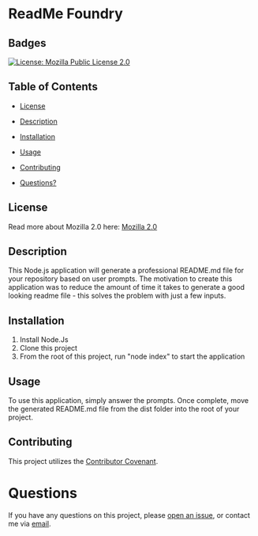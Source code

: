 # ReadMe Foundry
## Badges
[![License: Mozilla Public License 2.0](https://img.shields.io/badge/License-MPL%202.0-orange?style=plastic&logo=appveyor)](https://www.mozilla.org/en-US/MPL/2.0/)

## Table of Contents
* [License](#license)
* [Description](#description)
* [Installation](#installation)
* [Usage](#usage)
* [Contributing](#contributing)

* [Questions?](#questions)

## License
Read more about Mozilla 2.0 here:
[Mozilla 2.0](https://www.mozilla.org/en-US/MPL/2.0/)

## Description
This Node.js application will generate a professional README.md file for your repository based on user prompts. The motivation to create this application was to reduce the amount of time it takes to generate a good looking readme file - this solves the problem with just a few inputs.

## Installation
1) Install Node.Js
2) Clone this project
3) From the root of this project, run "node index" to start the application

## Usage
To use this application, simply answer the prompts. Once complete, move the generated README.md file from the dist folder into the root of your project.

## Contributing
This project utilizes the [Contributor Covenant](https://www.contributor-covenant.org/version/2/1/code_of_conduct/).
    





# Questions
If you have any questions on this project, please [open an issue](https://github.com/Caeldeth/readme-foundry/tree/main), or contact me via [email](mailto:tacolejr@gmail.com?subject=[Github%20Question%20-%20ReadMe%20Foundry]).
  
